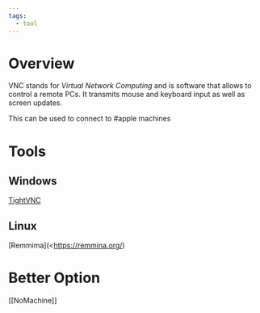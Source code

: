 ```yaml
---
tags:
  - tool
---
```

# Overview

VNC stands for *Virtual Network Computing* and is software that allows to control a remote PCs. It transmits mouse and keyboard input as well as screen updates.

This can be used to connect to #apple machines

# Tools
## Windows

[TightVNC](https://www.tightvnc.com/)

## Linux

[Remmima](<<https://remmina.org/>)

# Better Option

[[NoMachine]]